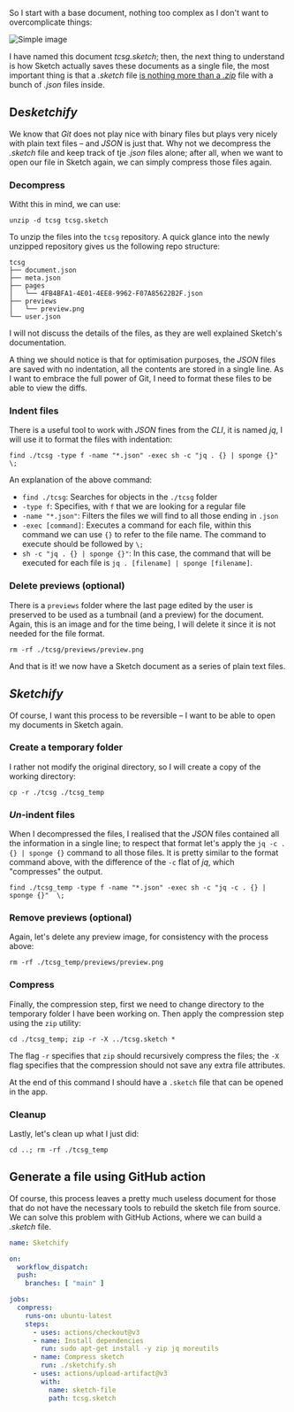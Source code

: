 So I start with a base document, nothing too complex as I don't want to overcomplicate things:

![Simple image](https://ik.imagekit.io/thatcsharpguy/posts/sketch-in-git/Screenshot_2022-06-04_at_19.59.35.png?ik-sdk-version=javascript-1.4.3&updatedAt=1654369932542)

I have named this document *tcsg.sketch*; then, the next thing to understand is how Sketch actually saves these documents as a single file, the most important thing is that a *.sketch* file [is nothing more than a *.zip*](https://developer.sketch.com/file-format/?_ga=2.160187325.1466637750.1654335985-1710079208.1653454852) file with a bunch of *.json* files inside.

## De*sketchify*

We know that *Git* does not play nice with binary files but plays very nicely with plain text files – and *JSON* is just that. Why not we decompress the *.sketch* file and keep track of tje *.json* files alone; after all, when we want to open our file in Sketch again, we can simply compress those files again.

### Decompress

Witht this in mind, we can use:

```shell
unzip -d tcsg tcsg.sketch
```

To unzip the files into the `tcsg` repository. A quick glance into the newly unzipped repository gives us the following repo structure:

```text
tcsg
├── document.json
├── meta.json
├── pages
│   └── 4FB4BFA1-4E01-4EE8-9962-F07A85622B2F.json
├── previews
│   └── preview.png
└── user.json
```

I will not discuss the details of the files, as they are well explained Sketch's documentation.

A thing we should notice is that for optimisation purposes, the *JSON* files are saved with no indentation, all the contents are stored in a single line. As I want to embrace the full power of Git, I need to format these files to be able to view the diffs.

### Indent files

There is a useful tool to work with *JSON* fines from the *CLI*, it is named *jq*, I will use it to format the files with indentation:

```shell
find ./tcsg -type f -name "*.json" -exec sh -c "jq . {} | sponge {}"  \;
```

An explanation of the above command:

 - `find ./tcsg`: Searches for objects in the `./tcsg` folder
 - `-type f`: Specifies, with `f` that we are looking for a regular file
 - `-name "*.json"`: Filters the files we will find to all those ending in `.json`
 - `-exec [command]`: Executes a command for each file, within this command we can use `{}` to refer to the file name. The command to execute should be followed by `\;`
 - `sh -c "jq . {} | sponge {}"`: In this case, the command that will be executed for each file is `jq . [filename] | sponge [filename]`.

### Delete previews (optional)

There is a `previews` folder where the last page edited by the user is preserved to be used as a tumbnail (and a preview) for the document. Again, this is an image and for the time being, I will delete it since it is not needed for the file format.

```shell
rm -rf ./tcsg/previews/preview.png
```

And that is it! we now have a Sketch document as a series of plain text files.

## *Sketchify*

Of course, I want this process to be reversible – I want to be able to open my documents in Sketch again.

### Create a temporary folder

I rather not modify the original directory, so I will create a copy of the working directory:

```shell
cp -r ./tcsg ./tcsg_temp
```

### *Un*-indent files

When I decompressed the files, I realised that the *JSON* files contained all the information in a single line; to respect that format let's apply the `jq -c . {} | sponge {}` command to all those files. It is pretty similar to the format command above, with the difference of the `-c` flat of *jq*, which "compresses" the output.

```shell
find ./tcsg_temp -type f -name "*.json" -exec sh -c "jq -c . {} | sponge {}"  \;
```

### Remove previews (optional)

Again, let's delete any preview image, for consistency with the process above:

```shell
rm -rf ./tcsg_temp/previews/preview.png
```

### Compress

Finally, the compression step, first we need to change directory to the temporary folder I have been working on. Then apply the compression step using the `zip` utility:

```shell
cd ./tcsg_temp; zip -r -X ../tcsg.sketch *
```

The flag `-r` specifies that `zip` should recursively compress the files; the `-X` flag specifies that the compression should not save any extra file attributes.

At the end of this command I should have a `.sketch` file that can be opened in the app.

### Cleanup

Lastly, let's clean up what I just did:

```shell
cd ..; rm -rf ./tcsg_temp
```

## Generate a file using GitHub action

Of course, this process leaves a pretty much useless document for those that do not have the necessary tools to rebuild the sketch file from source. We can solve this problem with GitHub Actions, where we can build a *.sketch* file.

```yaml
name: Sketchify

on:
  workflow_dispatch:
  push:
    branches: [ "main" ]

jobs:
  compress:
    runs-on: ubuntu-latest
    steps:
      - uses: actions/checkout@v3
      - name: Install dependencies
        run: sudo apt-get install -y zip jq moreutils
      - name: Compress sketch
        run: ./sketchify.sh
      - uses: actions/upload-artifact@v3
        with:
          name: sketch-file
          path: tcsg.sketch
```
